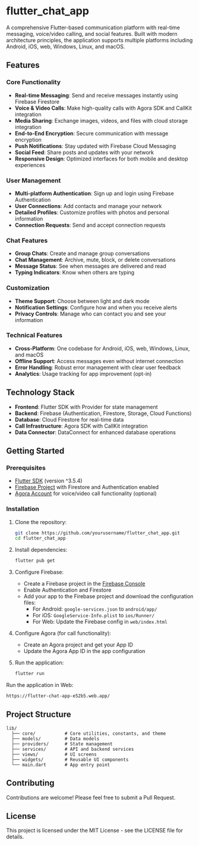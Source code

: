 # flutter_chat_app

A comprehensive Flutter-based communication platform with real-time messaging, voice/video calling, and social features. Built with modern architecture principles, the application supports multiple platforms including Android, iOS, web, Windows, Linux, and macOS.

## Features

### Core Functionality
- **Real-time Messaging**: Send and receive messages instantly using Firebase Firestore
- **Voice & Video Calls**: Make high-quality calls with Agora SDK and CallKit integration 
- **Media Sharing**: Exchange images, videos, and files with cloud storage integration
- **End-to-End Encryption**: Secure communication with message encryption
- **Push Notifications**: Stay updated with Firebase Cloud Messaging
- **Social Feed**: Share posts and updates with your network
- **Responsive Design**: Optimized interfaces for both mobile and desktop experiences

### User Management
- **Multi-platform Authentication**: Sign up and login using Firebase Authentication
- **User Connections**: Add contacts and manage your network
- **Detailed Profiles**: Customize profiles with photos and personal information
- **Connection Requests**: Send and accept connection requests

### Chat Features
- **Group Chats**: Create and manage group conversations
- **Chat Management**: Archive, mute, block, or delete conversations
- **Message Status**: See when messages are delivered and read
- **Typing Indicators**: Know when others are typing

### Customization
- **Theme Support**: Choose between light and dark mode
- **Notification Settings**: Configure how and when you receive alerts
- **Privacy Controls**: Manage who can contact you and see your information

### Technical Features
- **Cross-Platform**: One codebase for Android, iOS, web, Windows, Linux, and macOS
- **Offline Support**: Access messages even without internet connection
- **Error Handling**: Robust error management with clear user feedback
- **Analytics**: Usage tracking for app improvement (opt-in)

## Technology Stack

- **Frontend**: Flutter SDK with Provider for state management
- **Backend**: Firebase (Authentication, Firestore, Storage, Cloud Functions)
- **Database**: Cloud Firestore for real-time data
- **Call Infrastructure**: Agora SDK with CallKit integration
- **Data Connector**: DataConnect for enhanced database operations

## Getting Started

### Prerequisites

- [Flutter SDK](https://flutter.dev/docs/get-started/install) (version ^3.5.4)
- [Firebase Project](https://firebase.google.com/) with Firestore and Authentication enabled
- [Agora Account](https://www.agora.io/) for voice/video call functionality (optional)

### Installation

1. Clone the repository:
   ```sh
   git clone https://github.com/yourusername/flutter_chat_app.git
   cd flutter_chat_app
   ```

2. Install dependencies:
   ```sh
   flutter pub get
   ```

3. Configure Firebase:
   - Create a Firebase project in the [Firebase Console](https://console.firebase.google.com/)
   - Enable Authentication and Firestore
   - Add your app to the Firebase project and download the configuration files:
     - For Android: `google-services.json` to `android/app/`
     - For iOS: `GoogleService-Info.plist` to `ios/Runner/`
     - For Web: Update the Firebase config in `web/index.html`

4. Configure Agora (for call functionality):
   - Create an Agora project and get your App ID
   - Update the Agora App ID in the app configuration

5. Run the application:
   ```sh
   flutter run
   ```
 Run the application in Web:
   ```sh
   https://flutter-chat-app-e52b5.web.app/
   ```
## Project Structure

```
lib/
  ├── core/           # Core utilities, constants, and theme
  ├── models/         # Data models
  ├── providers/      # State management
  ├── services/       # API and backend services
  ├── views/          # UI screens
  ├── widgets/        # Reusable UI components
  └── main.dart       # App entry point
```

## Contributing

Contributions are welcome! Please feel free to submit a Pull Request.

## License

This project is licensed under the MIT License - see the LICENSE file for details.
